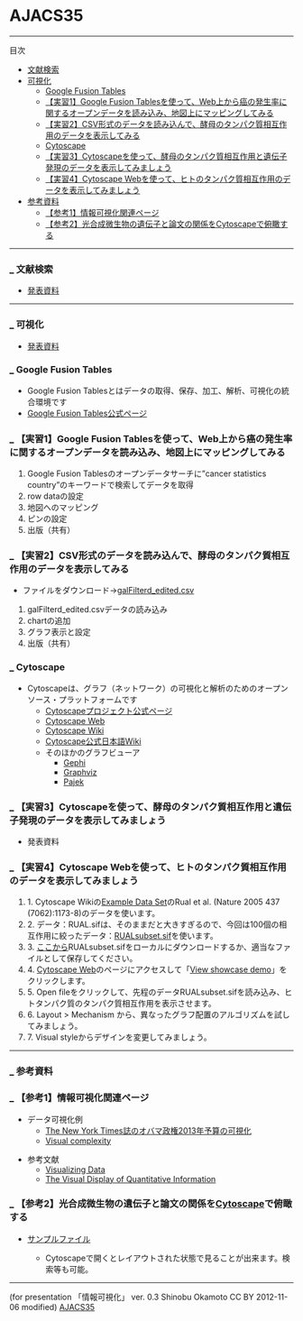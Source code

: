 # AJACS35
<hr class="full_hr" />
<p>目次</p>
<div class="contents">
<a id="contents_1"></a>
<ul class="list1" style="padding-left:16px;margin-left:16px"><li><a href="#oca3f32c">  文献検索 </a></li>
<li><a href="#sc079b09">  可視化 </a>
<ul class="list2" style="padding-left:16px;margin-left:16px"><li><a href="#jbba7054">  Google Fusion Tables </a></li>
<li><a href="#y5066ce3"> 【実習1】Google Fusion Tablesを使って、Web上から癌の発生率に関するオープンデータを読み込み、地図上にマッピングしてみる </a></li>
<li><a href="#y5066ce3"> 【実習2】CSV形式のデータを読み込んで、酵母のタンパク質相互作用のデータを表示してみる </a></li>
<li><a href="#za7a17a1">  Cytoscape </a></li>
<li><a href="#y5066ce3"> 【実習3】Cytoscapeを使って、酵母のタンパク質相互作用と遺伝子発現のデータを表示してみましょう </a></li>
<li><a href="#y5066ce3"> 【実習4】Cytoscape Webを使って、ヒトのタンパク質相互作用のデータを表示してみましょう </a></li></ul></li>
<li><a href="#n11074fd">  参考資料 </a>
<ul class="list2" style="padding-left:16px;margin-left:16px"><li><a href="#kdb7a6c7"> 【参考1】情報可視化関連ページ </a></li>
<li><a href="#pbe0dc1d"> 【参考2】光合成微生物の遺伝子と論文の関係をCytoscapeで俯瞰する </a></li></ul></li></ul>
</div>

<hr class="full_hr" />
<h3 id="content_1_0"><a id="oca3f32c" href="http://MotDB.DBCLS.jp/?AJACS35%2Fso#oca3f32c" title="oca3f32c"><span class="sanchor">_</span></a> 文献検索  </h3>
<ul class="list1" style="padding-left:16px;margin-left:16px"><li><a href="http://MotDB.DBCLS.jp/?plugin=attach&amp;pcmd=open&amp;file=AJACS35_TogoDoc_inMeXes_Allie_.pdf&amp;refer=AJACS35%2Fso" rel="nofollow">発表資料</a></li></ul>
<hr class="full_hr" />

<h3 id="content_1_1"><a id="sc079b09" href="http://MotDB.DBCLS.jp/?AJACS35%2Fso#sc079b09" title="sc079b09"><span class="sanchor">_</span></a> 可視化  </h3>
<ul class="list1" style="padding-left:16px;margin-left:16px"><li><a href="http://MotDB.DBCLS.jp/?plugin=attach&amp;pcmd=open&amp;file=AJACS_CiRA_visualization_v5.pdf&amp;refer=AJACS35%2Fso" rel="nofollow">発表資料</a></li></ul>

<h3 id="content_1_2"><a id="jbba7054" href="http://MotDB.DBCLS.jp/?AJACS35%2Fso#jbba7054" title="jbba7054">_</a> Google Fusion Tables  </h3>
<ul class="list1" style="padding-left:16px;margin-left:16px"><li>Google Fusion Tablesとはデータの取得、保存、加工、解析、可視化の統合環境です</li>
<li><a href="http://support.google.com/fusiontables/answer/2571232/" rel="nofollow">Google Fusion Tables公式ページ</a></li></ul>

<h3 id="content_1_3"><a id="y5066ce3" href="http://MotDB.DBCLS.jp/?AJACS35%2Fso#y5066ce3" title="y5066ce3">_</a> 【実習1】Google Fusion Tablesを使って、Web上から癌の発生率に関するオープンデータを読み込み、地図上にマッピングしてみる  </h3>
<ol class="list1" style="padding-left:16px;margin-left:16px">
  <li>Google Fusion Tablesのオープンデータサーチに”cancer statistics country”のキーワードで検索してデータを取得</li>
<li>row dataの設定</li>
<li>地図へのマッピング</li>
<li>ピンの設定</li>
<li>出版（共有）</li></ol>

<h3 id="content_1_4"><a id="y5066ce3" href="http://MotDB.DBCLS.jp/?AJACS35%2Fso#y5066ce3" title="y5066ce3">_</a> 【実習2】CSV形式のデータを読み込んで、酵母のタンパク質相互作用のデータを表示してみる  </h3>

- ファイルをダウンロード→[galFilterd_edited.csv](galFiltered_edited.csv)
  
<ol class="list1" style="padding-left:16px;margin-left:16px"><li>galFilterd_edited.csvデータの読み込み</li>
<li>chartの追加</li>
<li>グラフ表示と設定</li>
<li>出版（共有）</li></ol>

<h3 id="content_1_5"><a id="za7a17a1" href="http://MotDB.DBCLS.jp/?AJACS35%2Fso#za7a17a1" title="za7a17a1">_</a> Cytoscape  </h3>
<ul class="list1" style="padding-left:16px;margin-left:16px"><li>Cytoscapeは、グラフ（ネットワーク）の可視化と解析のためのオープンソース・プラットフォームです
<ul class="list2" style="padding-left:16px;margin-left:16px"><li><a href="http://www.cytoscape.org/" rel="nofollow">Cytoscapeプロジェクト公式ページ</a></li>
<li><a href="http://cytoscapeweb.cytoscape.org/" rel="nofollow">Cytoscape Web</a></li>
<li><a href="http://cytoscape.wodaklab.org/wiki/" rel="nofollow">Cytoscape Wiki</a></li>
<li><a href="http://cydoc.sourceforge.jp/cydocwiki/index.php?Cytoscape%20Japanese%20Documentation%20Project" rel="nofollow">Cytoscape公式日本語Wiki</a></li>
<li>そのほかのグラフビューア
<ul class="list3" style="padding-left:16px;margin-left:16px"><li><a href="https://gephi.org/" rel="nofollow">Gephi</a></li>
<li><a href="http://www.graphviz.org/" rel="nofollow">Graphviz</a></li>
<li><a href="http://vlado.fmf.uni-lj.si/pub/networks/pajek/" rel="nofollow">Pajek</a></li></ul></li></ul></li></ul>

<h3 id="content_1_6"><a id="y5066ce3" href="http://MotDB.DBCLS.jp/?AJACS35%2Fso#y5066ce3" title="y5066ce3">_</a> 【実習3】Cytoscapeを使って、酵母のタンパク質相互作用と遺伝子発現のデータを表示してみましょう  </h3>
<ul class="list1" style="padding-left:16px;margin-left:16px"><li>発表資料</li></ul>

<h3 id="content_1_7"><a id="y5066ce3" href="http://MotDB.DBCLS.jp/?AJACS35%2Fso#y5066ce3" title="y5066ce3">_</a> 【実習4】Cytoscape Webを使って、ヒトのタンパク質相互作用のデータを表示してみましょう  </h3>
<ol class="list1" style="padding-left:16px;margin-left:16px"><li>1. Cytoscape Wikiの<a href="http://cytoscape.wodaklab.org/wiki/Data_Sets" rel="nofollow">Example Data Set</a>のRual et al. (Nature 2005 437 (7062):1173-8)のデータを使います。</li>
<li>2. データ：RUAL.sifは、そのままだと大きすぎるので、今回は100個の相互作用に絞ったデータ：<a href="http://charles.kazusa.or.jp/~so/ajacs/RUALsubset.sif" rel="nofollow">RUALsubset.sif</a>を使います。</li>
<li>3. <a href="http://charles.kazusa.or.jp/~so/ajacs/" rel="nofollow">ここから</a>RUALsubset.sifをローカルにダウンロードするか、適当なファイルとして保存してください。</li>
<li>4. <a href="http://cytoscapeweb.cytoscape.org/" rel="nofollow">Cytoscape Web</a>のページにアクセスして「<a href="http://cytoscapeweb.cytoscape.org/demo" rel="nofollow">View showcase demo</a>」をクリックします。</li>
<li>5. Open fileをクリックして、先程のデータRUALsubset.sifを読み込み、ヒトタンパク質のタンパク質相互作用を表示させます。</li>
<li>6. Layout &gt; Mechanism から、異なったグラフ配置のアルゴリズムを試してみましょう。</li>
<li>7. Visual styleからデザインを変更してみましょう。</li></ol>
<hr class="full_hr" />

<h3 id="content_1_8"><a id="n11074fd" href="http://MotDB.DBCLS.jp/?AJACS35%2Fso#n11074fd" title="n11074fd"><span class="sanchor">_</span></a> 参考資料  </h3>

<h3 id="content_1_9"><a id="kdb7a6c7" href="http://MotDB.DBCLS.jp/?AJACS35%2Fso#kdb7a6c7" title="kdb7a6c7">_</a> 【参考1】情報可視化関連ページ  </h3>
<ul class="list1" style="padding-left:16px;margin-left:16px"><li>データ可視化例
<ul class="list2" style="padding-left:16px;margin-left:16px"><li><a href="http://www.nytimes.com/interactive/2012/02/13/us/politics/2013-budget-proposal-graphic.html" rel="nofollow">The New York Times誌のオバマ政権2013年予算の可視化</a></li>
<li><a href="http://www.visualcomplexity.com/vc/" rel="nofollow">Visual complexity</a></li></ul></li></ul>
<ul class="list1" style="padding-left:16px;margin-left:16px"><li>参考文献
<ul class="list2" style="padding-left:16px;margin-left:16px"><li><a href="http://www.amazon.co.jp/Visualizing-Data-Ben-Fry/dp/0596514557/ref=sr_1_1?ie=UTF8&amp;s=english-books&amp;qid=1280961053&amp;sr=1-1" rel="nofollow">Visualizing Data</a></li>
<li><a href="http://www.amazon.co.jp/Visual-Display-Quantitative-Information/dp/0961392142/ref=sr_1_cc_1?ie=UTF8&amp;qid=1280960866&amp;sr=1-1-catcorr" rel="nofollow">The Visual Display of Quantitative Information</a></li></ul></li></ul>

<h3 id="content_1_10"><a id="pbe0dc1d" href="http://MotDB.DBCLS.jp/?AJACS35%2Fso#pbe0dc1d" title="pbe0dc1d">_</a> 【参考2】光合成微生物の遺伝子と論文の関係を<a href="http://www.cytoscape.org/" rel="nofollow">Cytoscape</a>で俯瞰する  </h3>
<ul class="list1" style="padding-left:16px;margin-left:16px"><li>
 
[サンプルファイル](cyano_genes_papers.cys)
  
<ul class="list2" style="padding-left:16px;margin-left:16px"><li>Cytoscapeで開くとレイアウトされた状態で見ることが出来ます。検索等も可能。</li></ul></li></ul>
<hr class="full_hr" />
<p>(for presentation 「情報可視化」 ver. 0.3  Shinobu Okamoto CC BY 2012-11-06 modified)
<a href="http://MotDB.DBCLS.jp/?AJACS35" title="AJACS35 (2035d)">AJACS35</a></p>

